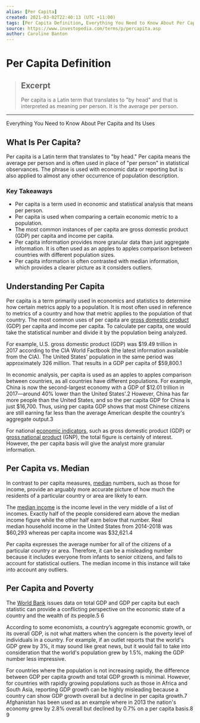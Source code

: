 ```yaml
---
alias: [Per Capita]
created: 2021-03-02T22:40:13 (UTC +11:00)
tags: [Per Capita Definition, Everything You Need to Know About Per Capita and Its Uses]
source: https://www.investopedia.com/terms/p/percapita.asp
author: Caroline Banton
---
```


# Per Capita Definition

> ## Excerpt
> Per capita is a Latin term that translates to "by head" and that is interpreted as meaning per person. It is the average per person.

---

Everything You Need to Know About Per Capita and Its Uses
## What Is Per Capita?

Per capita is a Latin term that translates to "by head." Per capita means the average per person and is often used in place of "per person" in statistical observances. The phrase is used with economic data or reporting but is also applied to almost any other occurrence of population description.

### Key Takeaways

-   Per capita is a term used in economic and statistical analysis that means per person.
-   Per capita is used when comparing a certain economic metric to a population.
-   The most common instances of per capita are gross domestic product (GDP) per capita and income per capita.
-   Per capita information provides more granular data than just aggregate information. It is often used as an apples to apples comparison between countries with different population sizes.
-   Per capita information is often contrasted with median information, which provides a clearer picture as it considers outliers.

## Understanding Per Capita

Per capita is a term primarily used in economics and statistics to determine how certain metrics apply to a population. It is most often used in reference to metrics of a country and how that metric applies to the population of that country. The most common uses of per capita are [gross domestic product](https://www.investopedia.com/terms/g/gdp.asp) (GDP) per capita and income per capita. To calculate per capita, one would take the statistical number and divide it by the population being analyzed.

For example, U.S. gross domestic product (GDP) was $19.49 trillion in 2017 according to the CIA World Factbook (the latest information available from the CIA). The United States' population in the same period was approximately 326 million. That results in a GDP per capita of $59,800.1

In economic analysis, per capita is used as an apples to apples comparison between countries, as all countries have different populations. For example, China is now the second-largest economy with a GDP of $12.01 trillion in 2017—around 40% lower than the United States'.2 However, China has far more people than the United States, and so the per capita GDP for China is just $16,700. Thus, using per capita GDP shows that most Chinese citizens are still earning far less than the average American despite the country's aggregate output.3

For national [economic indicators](https://www.investopedia.com/terms/e/economic_indicator.asp), such as gross domestic product (GDP) or [gross national product](https://www.investopedia.com/terms/g/gnp.asp) (GNP), the total figure is certainly of interest. However, the per capita basis will give the analyst more granular information.

## Per Capita vs. Median

In contrast to per capita measures, [median](https://www.investopedia.com/terms/m/median.asp) numbers, such as those for income, provide an arguably more accurate picture of how much the residents of a particular country or area are likely to earn.

The [median income](https://www.investopedia.com/terms/h/household_income.asp) is the income level in the very middle of a list of incomes. Exactly half of the people considered earn above the median income figure while the other half earn below that number. Real median household income in the United States from 2014-2018 was $60,293 whereas per capita income was $32,621.4

Per capita expresses the average number for all of the citizens of a particular country or area. Therefore, it can be a misleading number because it includes everyone from infants to senior citizens, and fails to account for statistical outliers. The median income in this instance will take into account any outliers.

## Per Capita and Poverty

The [World Bank](https://www.investopedia.com/terms/w/worldbank.asp) issues data on total GDP and GDP per capita but each statistic can provide a conflicting perspective on the economic state of a country and the wealth of its people.5 6

According to some economists, a country’s aggregate economic growth, or its overall GDP, is not what matters when the concern is the poverty level of individuals in a country. For example, if an outlet reports that the world's GDP grew by 3%, it may sound like great news, but it would fail to take into consideration that the world's population grew by 1.5%, making the GDP number less impressive.

For countries where the population is not increasing rapidly, the difference between GDP per capita growth and total GDP growth is minimal. However, for countries with rapidly growing populations such as those in Africa and South Asia, reporting GDP growth can be highly misleading because a country can show GDP growth overall but a decline in per capita growth.7 Afghanistan has been used as an example where in 2013 the nation's economy grew by 2.8% overall but declined by 0.7% on a per capita basis.8 9
